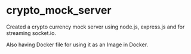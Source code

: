 # crypto_mock_server
Created a crypto currency mock server using node.js, express.js and for streaming socket.io.

Also having Docker file for using it as an Image in Docker.
